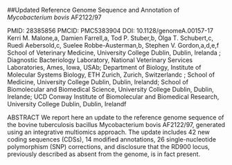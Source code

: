 ##Updated Reference Genome Sequence and Annotation of *Mycobacterium bovis*
AF2122/97

PMID: 28385856 PMCID: PMC5383904 DOI: 10.1128/genomeA.00157-17
Kerri M. Malone,a, Damien Farrell,a, Tod P. Stuber,b, Olga T. Schubert,c, Ruedi Aebersold,c, Suelee Robbe-Austerman,b, Stephen V. Gordon,a,d,e,f
School of Veterinary Medicine, University College Dublin, Dublin, Irelanda
; Diagnostic Bacteriology Laboratory,
National Veterinary Services Laboratories, Ames, Iowa, USAb; Department of Biology, Institute of Molecular
Systems Biology, ETH Zurich, Zurich, Switzerlandc
; School of Medicine, University College Dublin, Dublin,
Irelandd; School of Biomolecular and Biomedical Science, University College Dublin, Dublin, Irelande; UCD
Conway Institute of Biomolecular and Biomedical Research, University College Dublin, Dublin, Irelandf


ABSTRACT We report here an update to the reference genome sequence of the bovine
tuberculosis bacillus Mycobacterium bovis AF2122/97, generated using an integrative
multiomics approach. The update includes 42 new coding sequences (CDSs),
14 modified annotations, 26 single-nucleotide polymorphism (SNP) corrections,
and disclosure that the RD900 locus, previously described as absent from the genome,
is in fact present.
